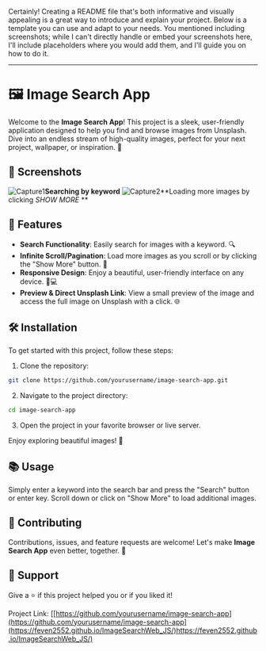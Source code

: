 Certainly! Creating a README file that's both informative and visually appealing is a great way to introduce and explain your project. Below is a template you can use and adapt to your needs. You mentioned including screenshots; while I can't directly handle or embed your screenshots here, I'll include placeholders where you would add them, and I'll guide you on how to do it.

---

# 🖼️ Image Search App

Welcome to the **Image Search App**! This project is a sleek, user-friendly application designed to help you find and browse images from Unsplash. Dive into an endless stream of high-quality images, perfect for your next project, wallpaper, or inspiration. 🌟

## 📸 Screenshots
![Capture1](https://github.com/feven2552/ImageSearchWeb_JS/assets/93426602/f8353888-b146-4b40-b686-79814f2c77b0)**Searching by keyword**
![Capture2](https://github.com/feven2552/ImageSearchWeb_JS/assets/93426602/751c7a14-dd46-494d-b18e-34992595ceab)**Loading more images by clicking *SHOW MORE* **

## 🚀 Features
- **Search Functionality**: Easily search for images with a keyword. 🔍
- **Infinite Scroll/Pagination**: Load more images as you scroll or by clicking the "Show More" button. 📜
- **Responsive Design**: Enjoy a beautiful, user-friendly interface on any device. 📱💻
- **Preview & Direct Unsplash Link**: View a small preview of the image and access the full image on Unsplash with a click. 🌐

## 🛠️ Installation

To get started with this project, follow these steps:

1. Clone the repository:

```bash
git clone https://github.com/yourusername/image-search-app.git
```

2. Navigate to the project directory:

```bash
cd image-search-app
```

3. Open the project in your favorite browser or live server.

Enjoy exploring beautiful images! 🎉

## 📚 Usage

Simply enter a keyword into the search bar and press the "Search" button or enter key. Scroll down or click on "Show More" to load additional images.

## 🤝 Contributing

Contributions, issues, and feature requests are welcome! Let's make **Image Search App** even better, together. 👥

## 💖 Support

Give a ⭐️ if this project helped you or if you liked it!

Project Link: [[https://github.com/yourusername/image-search-app](https://github.com/yourusername/image-search-app](https://feven2552.github.io/ImageSearchWeb_JS/)https://feven2552.github.io/ImageSearchWeb_JS/)


